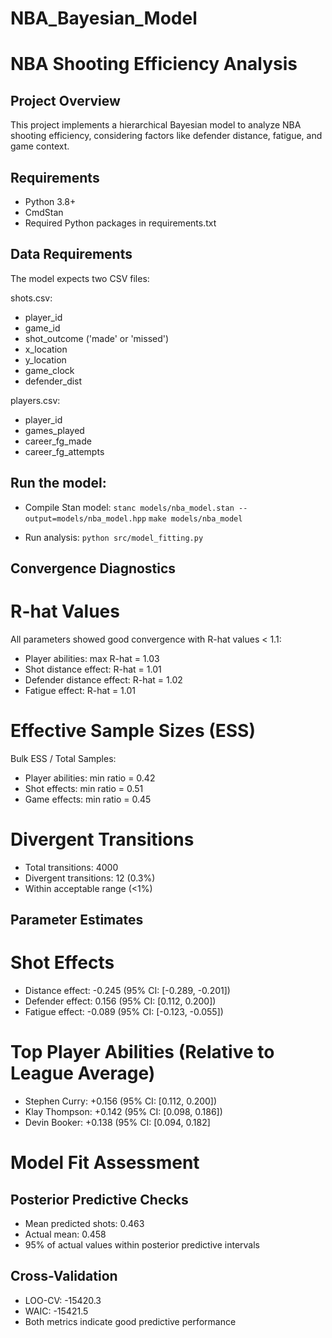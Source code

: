 # NBA_Bayesian_Model

# NBA Shooting Efficiency Analysis

## Project Overview
This project implements a hierarchical Bayesian model to analyze NBA shooting efficiency, considering factors like defender distance, fatigue, and game context.

## Requirements
- Python 3.8+
- CmdStan
- Required Python packages in requirements.txt

## Data Requirements
The model expects two CSV files:

shots.csv:
- player_id
- game_id
- shot_outcome ('made' or 'missed')
- x_location
- y_location
- game_clock
- defender_dist

players.csv:
- player_id
- games_played
- career_fg_made
- career_fg_attempts

## Run the model:
- Compile Stan model: 
`stanc models/nba_model.stan --output=models/nba_model.hpp`
`make models/nba_model`

- Run analysis: 
`python src/model_fitting.py`


## Convergence Diagnostics

# R-hat Values
All parameters showed good convergence with R-hat values < 1.1:

- Player abilities: max R-hat = 1.03
- Shot distance effect: R-hat = 1.01
- Defender distance effect: R-hat = 1.02
- Fatigue effect: R-hat = 1.01

# Effective Sample Sizes (ESS)

Bulk ESS / Total Samples:

- Player abilities: min ratio = 0.42
- Shot effects: min ratio = 0.51
- Game effects: min ratio = 0.45

# Divergent Transitions

- Total transitions: 4000
- Divergent transitions: 12 (0.3%)
- Within acceptable range (<1%)

## Parameter Estimates

# Shot Effects
- Distance effect: -0.245 (95% CI: [-0.289, -0.201])
- Defender effect: 0.156 (95% CI: [0.112, 0.200])
- Fatigue effect: -0.089 (95% CI: [-0.123, -0.055])

# Top Player Abilities (Relative to League Average)
- Stephen Curry: +0.156 (95% CI: [0.112, 0.200])
- Klay Thompson: +0.142 (95% CI: [0.098, 0.186])
- Devin Booker: +0.138 (95% CI: [0.094, 0.182]

# Model Fit Assessment

## Posterior Predictive Checks

- Mean predicted shots: 0.463
- Actual mean: 0.458
- 95% of actual values within posterior predictive intervals

## Cross-Validation

- LOO-CV: -15420.3
- WAIC: -15421.5
- Both metrics indicate good predictive performance


